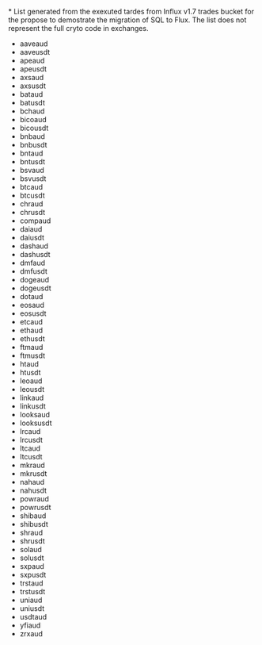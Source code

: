<p>* List generated from the exexuted tardes from Influx v1.7 trades bucket for the propose to demostrate the migration of SQL to Flux. The list does not represent the full cryto code in exchanges.</p>

<ul>
    <li>aaveaud</li>
    <li>aaveusdt</li>
    <li>apeaud</li>
    <li>apeusdt</li>
    <li>axsaud</li>
    <li>axsusdt</li>
    <li>bataud</li>
    <li>batusdt</li>
    <li>bchaud</li>
    <li>bicoaud</li>
    <li>bicousdt</li>
    <li>bnbaud</li>
    <li>bnbusdt</li>
    <li>bntaud</li>
    <li>bntusdt</li>
    <li>bsvaud</li>
    <li>bsvusdt</li>
    <li>btcaud</li>
    <li>btcusdt</li>
    <li>chraud</li>
    <li>chrusdt</li>
    <li>compaud</li>
    <li>daiaud</li>
    <li>daiusdt</li>
    <li>dashaud</li>
    <li>dashusdt</li>
    <li>dmfaud</li>
    <li>dmfusdt</li>
    <li>dogeaud</li>
    <li>dogeusdt</li>
    <li>dotaud</li>
    <li>eosaud</li>
    <li>eosusdt</li>
    <li>etcaud</li>
    <li>ethaud</li>
    <li>ethusdt</li>
    <li>ftmaud</li>
    <li>ftmusdt</li>
    <li>htaud</li>
    <li>htusdt</li>
    <li>leoaud</li>
    <li>leousdt</li>
    <li>linkaud</li>
    <li>linkusdt</li>
    <li>looksaud</li>
    <li>looksusdt</li>
    <li>lrcaud</li>
    <li>lrcusdt</li>
    <li>ltcaud</li>
    <li>ltcusdt</li>
    <li>mkraud</li>
    <li>mkrusdt</li>
    <li>nahaud</li>
    <li>nahusdt</li>
    <li>powraud</li>
    <li>powrusdt</li>
    <li>shibaud</li>
    <li>shibusdt</li>
    <li>shraud</li>
    <li>shrusdt</li>
    <li>solaud</li>
    <li>solusdt</li>
    <li>sxpaud</li>
    <li>sxpusdt</li>
    <li>trstaud</li>
    <li>trstusdt</li>
    <li>uniaud</li>
    <li>uniusdt</li>
    <li>usdtaud</li>
    <li>yfiaud</li>
    <li>zrxaud</li>
</ul>